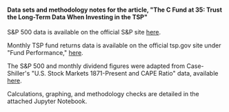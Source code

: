 #### Data sets and methodology notes for the article, "The C Fund at 35: Trust the Long-Term Data When Investing in the TSP"

S&P 500 data is available on the official S&P site [here](https://www.spglobal.com/spdji/en/indices/equity/sp-500/#overview). 

Monthly TSP fund returns data is available on the official tsp.gov site under "Fund Performance," [here](https://www.tsp.gov/fund-performance/). 

The S&P 500 and monthly dividend figures were adapted from Case-Shiller's "U.S. Stock Markets 1871-Present and CAPE Ratio" data, available [here](http://www.econ.yale.edu/~shiller/data.htm). 

Calculations, graphing, and methodology checks are detailed in the attached Jupyter Notebook. 
